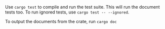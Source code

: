 Use `cargo test` to compile and run the test suite. This will run the document tests too.
To run ignored tests, use `cargo test -- --ignored`.

To output the documents from the crate, run `cargo doc`

